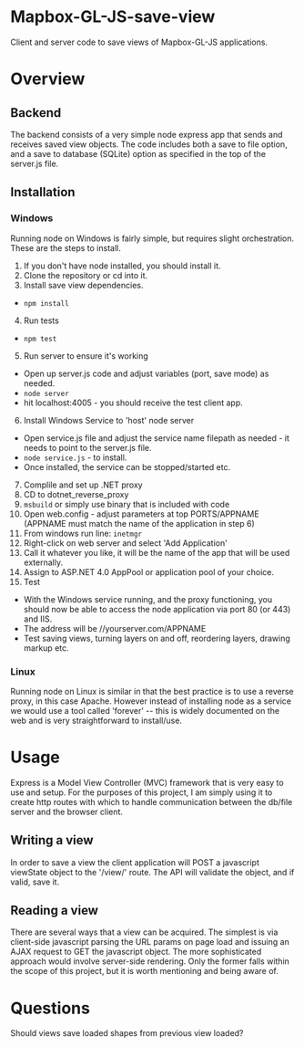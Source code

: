 # Mapbox-GL-JS-save-view
Client and server code to save views of Mapbox-GL-JS applications.


# Overview

## Backend

The backend consists of a very simple node express app that sends and receives saved view objects.  The code includes both a save to file option, and a save to database (SQLite) option as specified in the top of the server.js file.

## Installation

### Windows

Running node on Windows is fairly simple, but requires slight orchestration. These are the steps to install.

1. If you don't have node installed, you should install it.
2. Clone the repository or cd into it.
3. Install save view dependencies.
 * `npm install`
4. Run tests
 * `npm test`
5. Run server to ensure it's working
 * Open up server.js code and adjust variables (port, save mode) as needed.
 * `node server`
 * hit localhost:4005 - you should receive the test client app.
6. Install Windows Service to 'host' node server
 * Open service.js file and adjust the service name filepath as needed - it needs to point to the server.js file.
 * `node service.js` - to install.
 * Once installed, the service can be stopped/started etc.
7. Complile and set up .NET proxy
 1. CD to dotnet_reverse_proxy
 2. `msbuild` or simply use binary that is included with code
 3. Open web.config - adjust parameters at top  PORTS/APPNAME (APPNAME must match the name of the application in step 6)
 4. From windows run line: `inetmgr`
 5. Right-click on web server and select 'Add Application'
 6. Call it whatever you like, it will be the name of the app that will be used externally.
 7. Assign to ASP.NET 4.0 AppPool or application pool of your choice.
8. Test
 * With the Windows service running, and the proxy functioning, you should now be able to access the node application via port 80 (or 443) and IIS.
 * The address will be //yourserver.com/APPNAME
 * Test saving views, turning layers on and off, reordering layers, drawing markup etc.

### Linux

Running node on Linux is similar in that the best practice is to use a reverse proxy, in this case Apache.  However instead of installing node as a service we would use a tool called 'forever' -- this is widely documented on the web and is very straightforward to install/use.

# Usage

Express is a Model View Controller (MVC) framework that is very easy to use and setup.  For the purposes of this project, I am simply using it to create http routes with which to handle communication between the db/file server and the browser client.

## Writing a view

In order to save a view the client application will POST a javascript viewState object to the '/view/' route.  The API will validate the object, and if valid, save it.

## Reading a view

There are several ways that a view can be acquired. The simplest is via client-side javascript parsing the URL params on page load and issuing an AJAX request to GET the javascript object.  The more sophisticated approach would involve server-side rendering.  Only the former falls within the scope of this project, but it is worth mentioning and being aware of.

# Questions

Should views save loaded shapes from previous view loaded?